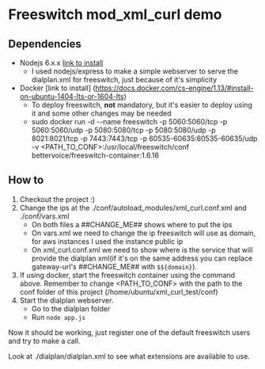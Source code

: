 # Freeswitch mod_xml_curl demo

## Dependencies

* Nodejs 6.x.x [link to install](https://nodejs.org/en/download/package-manager/#debian-and-ubuntu-based-linux-distributions)
  * I used nodejs/express to make a simple webserver to serve the dialplan.xml for freeswitch, just because of it's simplicity
* Docker [link to install] 
(https://docs.docker.com/cs-engine/1.13/#install-on-ubuntu-1404-lts-or-1604-lts)
  * To deploy freeswitch, **not** mandatory, but it's easier to deploy using it and some other changes may be needed
  * sudo docker run -d --name freeswitch -p 5060:5060/tcp -p 5060:5060/udp -p 5080:5080/tcp -p 5080:5080/udp -p 8021:8021/tcp -p 7443:7443/tcp -p 60535-60635:60535-60635/udp -v \<PATH_TO_CONF\>:/usr/local/freeswitch/conf bettervoice/freeswitch-container:1.6.16

## How to

1. Checkout the project :)
2. Change the ips at the ./conf/autoload_modules/xml_curl.conf.xml and ./conf/vars.xml
    * On both files a ##CHANGE_ME## shows where to put the ips
    * On vars.xml we need to change the ip freeswitch will use as domain, for aws instances I used the instance public ip
    * On xml_curl.conf.xml we need to show where is the service that will provide the dialplan xml(if it's on the same address you can replace gateway-url's ##CHANGE_ME## with ```$${domain}```).
3. If using docker, start the freeswitch container using the command above. Remember to change \<PATH_TO_CONF> with the path to the conf folder of this project (/home/ubuntu/xml_curl_test/conf)
4. Start the dialplan webserver.
    * Go to the dialplan folder
    * Run ```node app.js```

Now it should be working, just register one of the default freeswitch users and try to make a call.

Look at ./dialplan/dialplan.xml to see what extensions are available to use.


